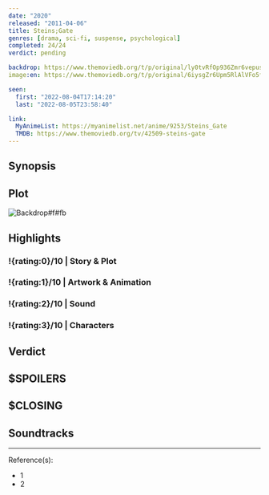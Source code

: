 ```yaml
---
date: "2020"
released: "2011-04-06"
title: Steins;Gate
genres: [drama, sci-fi, suspense, psychological]
completed: 24/24
verdict: pending

backdrop: https://www.themoviedb.org/t/p/original/ly0tvRfOp936Zmr6vepusFeo7lp.jpg
image:en: https://www.themoviedb.org/t/p/original/6iysgZr6Upm5RlAlVFo5f4D9euu.jpg

seen:
  first: "2022-08-04T17:14:20"
  last: "2022-08-05T23:58:40"

link:
  MyAnimeList: https://myanimelist.net/anime/9253/Steins_Gate
  TMDB: https://www.themoviedb.org/tv/42509-steins-gate
---
```



## Synopsis

## Plot

![Backdrop#f#fb](https://www.themoviedb.org/t/p/original/36Ech63X2KU8JUXIBAo167kIC2k.jpg "Source: TMDB")

## Highlights

### !{rating:0}/10 | Story & Plot

### !{rating:1}/10 | Artwork & Animation

### !{rating:2}/10 | Sound

### !{rating:3}/10 | Characters

## Verdict

## $SPOILERS

## $CLOSING

## Soundtracks

***
Reference(s):

- 1
- 2
